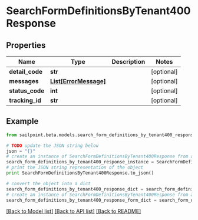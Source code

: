 # SearchFormDefinitionsByTenant400Response


## Properties

Name | Type | Description | Notes
------------ | ------------- | ------------- | -------------
**detail_code** | **str** |  | [optional] 
**messages** | [**List[ErrorMessage]**](ErrorMessage.md) |  | [optional] 
**status_code** | **int** |  | [optional] 
**tracking_id** | **str** |  | [optional] 

## Example

```python
from sailpoint.beta.models.search_form_definitions_by_tenant400_response import SearchFormDefinitionsByTenant400Response

# TODO update the JSON string below
json = "{}"
# create an instance of SearchFormDefinitionsByTenant400Response from a JSON string
search_form_definitions_by_tenant400_response_instance = SearchFormDefinitionsByTenant400Response.from_json(json)
# print the JSON string representation of the object
print SearchFormDefinitionsByTenant400Response.to_json()

# convert the object into a dict
search_form_definitions_by_tenant400_response_dict = search_form_definitions_by_tenant400_response_instance.to_dict()
# create an instance of SearchFormDefinitionsByTenant400Response from a dict
search_form_definitions_by_tenant400_response_form_dict = search_form_definitions_by_tenant400_response.from_dict(search_form_definitions_by_tenant400_response_dict)
```
[[Back to Model list]](../README.md#documentation-for-models) [[Back to API list]](../README.md#documentation-for-api-endpoints) [[Back to README]](../README.md)


